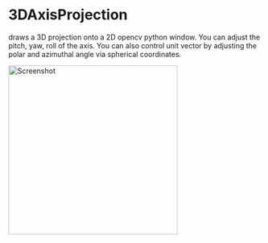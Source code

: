 # 3DAxisProjection
draws a 3D projection onto a 2D opencv python window. You can adjust the pitch, yaw, roll of the axis. You can also control unit vector by adjusting the polar and azimuthal angle via spherical coordinates. 

<img width="336" alt="Screenshot" src="https://github.com/MaxSokolich/3DAxisProjection/assets/50302377/351ef751-faab-44af-abae-280173708197">

